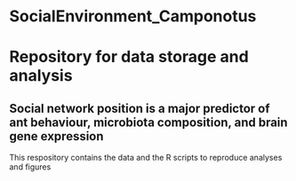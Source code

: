 # SocialEnvironment_Camponotus

# Repository for data storage and analysis

## Social network position is a major predictor of ant behaviour,  microbiota composition, and brain gene expression

This respository contains the data and the R scripts to reproduce analyses and figures
